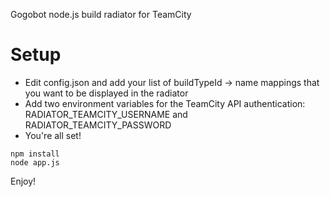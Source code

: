 Gogobot node.js build radiator for TeamCity

# Setup

 * Edit config.json and add your list of buildTypeId -> name mappings that you want to be displayed in the radiator
 * Add two environment variables for the TeamCity API authentication: RADIATOR_TEAMCITY_USERNAME and RADIATOR_TEAMCITY_PASSWORD
 * You're all set!

```
npm install
node app.js
```

Enjoy!